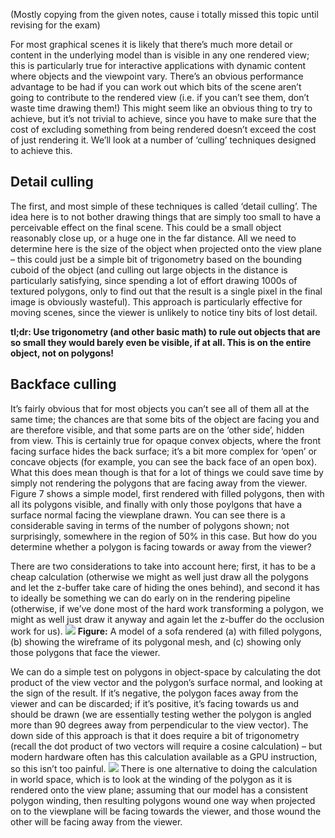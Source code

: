 (Mostly copying from the given notes, cause i totally missed this topic until revising for the exam)

For most graphical scenes it is likely that there’s much more detail or content in the underlying model than is visible in any one rendered view; this is particularly true for interactive applications with dynamic content where objects and the viewpoint vary. There’s an obvious performance advantage to be had if you can work out which bits of the scene aren’t going to contribute to the rendered view (i.e. if you can’t see them, don’t waste time drawing them!) This might seem like an obvious thing to try to achieve, but it’s not trivial to achieve, since you have to make sure that the cost of excluding something from being rendered doesn’t exceed the cost of just rendering it. We’ll look at a number of ‘culling’ techniques designed to achieve this.
## Detail culling
The first, and most simple of these techniques is called ‘detail culling’. The idea here is to not bother drawing things that are simply too small to have a perceivable effect on the final scene. This could be a small object reasonably close up, or a huge one in the far distance. All we need to determine here is the size of the object when projected onto the view plane – this could just be a simple bit of trigonometry based on the bounding cuboid of the object (and culling out large objects in the distance is particularly satisfying, since spending a lot of effort drawing 1000s of textured polygons, only to find out that the result is a single pixel in the final image is obviously wasteful). This approach is particularly effective for moving scenes, since the viewer is unlikely to notice tiny bits of lost detail.

**tl;dr: Use trigonometry (and other basic math) to rule out objects that are so small they would barely even be visible, if at all. This is on the entire object, not on polygons!**

## Backface culling
It’s fairly obvious that for most objects you can’t see all of them all at the same time; the chances are that some bits of the object are facing you and are therefore visible, and that some parts are on the ‘other side’, hidden from view. This is certainly true for opaque convex objects, where the front facing surface hides the back surface; it’s a bit more complex for ‘open’ or concave objects (for example, you can see the back face of an open box). What this does mean though is that for a lot of things we could save time by simply not rendering the polygons that are facing away from the viewer. Figure 7 shows a simple model, first rendered with filled polygons, then with all its polygons visible, and finally with only those poylgons that have a surface normal facing the viewplane drawn. You can see there is a considerable saving in terms of the number of polygons shown; not surprisingly, somewhere in the region of 50% in this case. But how do you determine whether a polygon is facing towards or away from the viewer?

There are two considerations to take into account here; first, it has to be a cheap calculation (otherwise we might as well just draw all the polygons and let the z-buffer take care of hiding the ones behind), and second it has to ideally be something we can do early on in the rendering pipeline (otherwise, if we’ve done most of the hard work transforming a polygon, we might as well just draw it anyway and again let the z-buffer do the occlusion work for us).
![](Pasted%20image%2020240114180032.png)
**Figure:** A model of a sofa rendered (a) with filled polygons, (b) showing the wireframe of its polygonal mesh, and (c) showing only those polygons that face the viewer.

We can do a simple test on polygons in object-space by calculating the dot product of the view vector and the polygon’s surface normal, and looking at the sign of the result. If it’s negative, the polygon faces away from the viewer and can be discarded; if it’s positive, it’s facing towards us and should be drawn (we are essentially testing wether the polygon is angled more than 90 degrees away from perpendicular to the view vector). The down side of this approach is that it does require a bit of trigonometry (recall the dot product of two vectors will require a cosine calculation) – but modern hardware often has this calculation available as a GPU instruction, so this isn’t too painful.
![](Pasted%20image%2020240114180226.png)
There is one alternative to doing the calculation in world space, which is to look at the winding of the polygon as it is rendered onto the view plane; assuming that our model has a consistent polygon winding, then resulting polygons wound one way when projected on to the viewplane will be facing towards the viewer, and those wound the other will be facing away from the viewer.